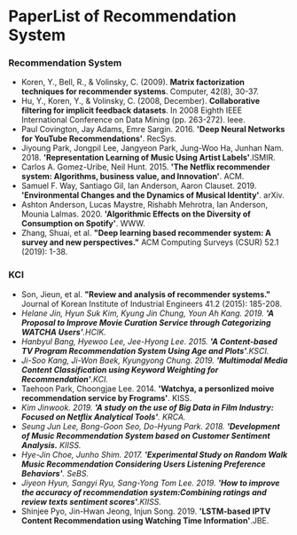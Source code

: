 # PaperList of Recommendation System

### Recommendation System
+ Koren, Y., Bell, R., & Volinsky, C. (2009). **Matrix factorization techniques for recommender systems**. Computer, 42(8), 30-37.
+ Hu, Y., Koren, Y., & Volinsky, C. (2008, December). **Collaborative filtering for implicit feedback datasets**. In 2008 Eighth IEEE International Conference on Data Mining (pp. 263-272). Ieee.
+ Paul Covington, Jay Adams, Emre Sargin. 2016. **'Deep Neural Networks for YouTube Recommendations'**. RecSys.
+ Jiyoung Park, Jongpil Lee, Jangyeon Park, Jung-Woo Ha, Junhan Nam. 2018. **'Representation Learning of Music Using Artist Labels'**.ISMIR.
+ Carlos A. Gomez-Uribe, Neil Hunt. 2015. **'The Netflix recommender system: Algorithms, business value, and Innovation'**. ACM.
+ Samuel F. Way, Santiago Gil, Ian Anderson, Aaron Clauset. 2019. **'Environmental Changes and the Dynamics of Musical Identity'**. arXiv.
+ Ashton Anderson, Lucas Maystre, Rishabh Mehrotra, Ian Anderson, Mounia Lalmas. 2020. **'Algorithmic Effects on the Diversity of Consumption on Spotify'**. WWW.
+ Zhang, Shuai, et al. **"Deep learning based recommender system: A survey and new perspectives."** ACM Computing Surveys (CSUR) 52.1 (2019): 1-38.

### KCI
+ Son, Jieun, et al. **"Review and analysis of recommender systems."** Journal of Korean Institute of Industrial Engineers 41.2 (2015): 185-208.
+ *Helane Jin, Hyun Suk Kim, Kyung Jin Chung, Youn Ah Kang. 2019. **'A Proposal to Improve Movie Curation Service through Categorizing WATCHA Users'**.HCIK.*
+ *Hanbyul Bang, Hyewoo Lee, Jee-Hyong Lee. 2015. **'A Content-based TV Program Recommendation System Using Age and Plots'**.KSCI.*
+ *Ji-Soo Kang, Ji-Won Baek, Kyungyong Chung. 2019. **'Multimodal Media Content Classification using Keyword Weighting for Recommendation'**.KCI.*
+ Taehoon Park, Choongjae Lee. 2014. **'Watchya, a personlized moive recommendation service by Frograms'**. KISS.
+ *Kim Jinwook. 2019. **'A study on the use of Big Data in Film Industry: Focused on Netflix Analytical Tools'**. KRCA.*
+ *Seung Jun Lee, Bong-Goon Seo, Do-Hyung Park. 2018. **'Development of Music Recommendation System based on Customer Sentiment Analysis.** KIISS.*
+ *Hye-Jin Choe, Junho Shim. 2017. **'Experimental Study on Random Walk Music Recommendation Considering Users Listening Preference Behaviors'**. SeBS.*
+ *Jiyeon Hyun, Sangyi Ryu, Sang-Yong Tom Lee. 2019. **'How to improve the accuracy of recommendation system:Combining ratings and review texts sentiment scores'**.KIISS.*
+ Shinjee Pyo, Jin-Hwan Jeong, Injun Song. 2019. **'LSTM-based IPTV Content Recommendation using Watching Time Information'**.JBE.


